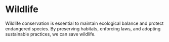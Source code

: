 # Wildlife
Wildlife conservation is essential to maintain ecological balance and protect endangered species.   By preserving habitats, enforcing laws, and adopting sustainable practices, we can save wildlife.
